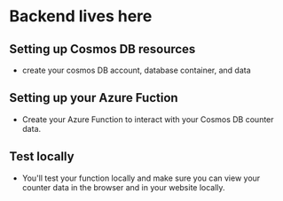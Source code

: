# Backend lives here
## Setting up Cosmos DB resources
- create your cosmos DB account, database container, and data

## Setting up your Azure Fuction
- Create your Azure Function to interact with your Cosmos DB counter data.

## Test locally
- You'll test your function locally and make sure you can view your counter data in the browser and in your website locally.